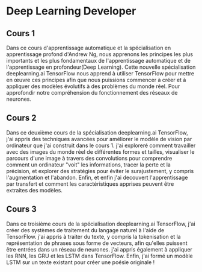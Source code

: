 # Deep Learning Developer

## Cours 1

Dans ce cours d'apprentissage automatique et la spécialisation en apprentissage profond d'Andrew Ng, nous apprenons les principes les plus importants et les plus fondamentaux de l'apprentissage automatique et de l'apprentissage en profondeur(Deep Learning). Cette nouvelle spécialisation deeplearning.ai TensorFlow nous apprend à utiliser TensorFlow pour mettre en œuvre ces principes afin que nous puissions commencer à créer et à appliquer des modèles évolutifs à des problèmes du monde réel. Pour approfondir notre compréhension du fonctionnement des réseaux de neurones.

## Cours 2

Dans ce deuxième cours de la spécialisation deeplearning.ai TensorFlow, j'ai appris des techniques avancées pour améliorer le modèle de vision par ordinateur que j'ai construit dans le cours 1. j'ai exploreré comment travailler avec des images du monde réel de différentes formes et tailles, visualiser le parcours d'une image à travers des convolutions pour comprendre comment un ordinateur "voit" les informations, tracer la perte et la précision, et explorer des stratégies pour éviter le surajustement, y compris l'augmentation et l'abandon. Enfin, et enfin j'ai decouvert l'apprentissage par transfert et comment les caractéristiques apprises peuvent être extraites des modèles.

## Cours 3

Dans ce troisième cours de la spécialisation deeplearning.ai TensorFlow, j'ai créer des systèmes de traitement du langage naturel à l'aide de TensorFlow. j'ai appris à traiter du texte, y compris la tokenisation et la représentation de phrases sous forme de vecteurs, afin qu'elles puissent être entrées dans un réseau de neurones. j'ai appris également à appliquer les RNN, les GRU et les LSTM dans TensorFlow. Enfin, j'ai formé un modèle LSTM sur un texte existant pour créer une poésie originale !
